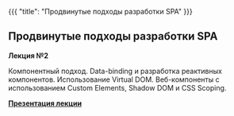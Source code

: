 {{{
	"title": "Продвинутые подходы разработки SPA"
}}}

## Продвинутые подходы разработки SPA
__Лекция №2__

Компонентный подход. Data-binding и разработка реактивных компонентов. Использование Virtual DOM. Веб-компоненты с использованием Custom Elements, Shadow DOM и CSS Scoping.

__[Презентация лекции](/slides/s10)__
